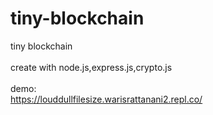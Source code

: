 # tiny-blockchain
tiny blockchain <br>
<br>
create with node.js,express.js,crypto.js<br>
<br>
demo:<br>
https://louddullfilesize.warisrattanani2.repl.co/
